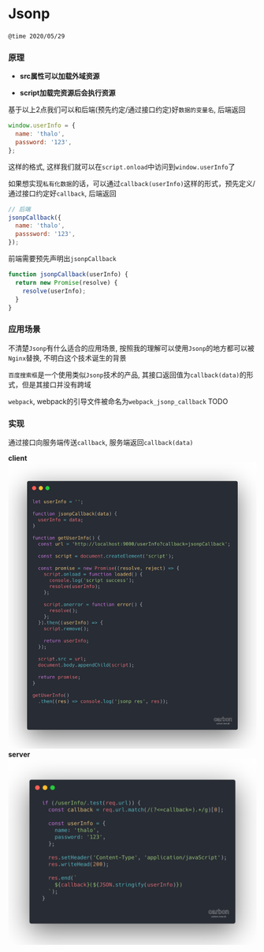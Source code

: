# Jsonp

`@time 2020/05/29`

### 原理

- **src属性可以加载外域资源**

- **script加载完资源后会执行资源**

基于以上2点我们可以和后端(预先约定/通过接口约定)好`数据的变量名`, 后端返回
```JavaScript
window.userInfo = {
  name: 'thalo',
  password: '123',
};
```
这样的格式, 这样我们就可以在`script.onload`中访问到`window.userInfo`了

如果想实现`私有化数据`的话，可以通过`callback(userInfo)`这样的形式，预先定义/通过接口约定好`callback`, 后端返回
```JavaScript
// 后端
jsonpCallback({
  name: 'thalo',
  passsword: '123',
});
```
前端需要预先声明出`jsonpCallback`
```JavaScript
function jsonpCallback(userInfo) {
  return new Promise(resolve) {
    resolve(userInfo);
  }
}
```

### 应用场景

不清楚`Jsonp`有什么适合的应用场景, 按照我的理解可以使用`Jsonp`的地方都可以被`Nginx`替换, 不明白这个技术诞生的背景

`百度搜索框`是一个使用类似`Jsonp`技术的产品, 其接口返回值为`callback(data)`的形式，但是其接口并没有跨域

`webpack`, webpack的引导文件被命名为`webpack_jsonp_callback` TODO

### 实现

通过接口向服务端传送`callback`, 服务端返回`callback(data)`

**client**
![client](./imgs/jsonp/client.png)
**server**
![server](./imgs/jsonp/server.png)
